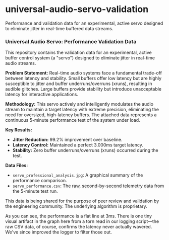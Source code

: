 # universal-audio-servo-validation
Performance and validation data for an experimental, active servo designed to eliminate jitter in real-time buffered data streams.
### Universal Audio Servo: Performance Validation Data

This repository contains the validation data for an experimental, active buffer control system (a "servo") designed to eliminate jitter in real-time audio streams.

**Problem Statement:**
Real-time audio systems face a fundamental trade-off between latency and stability. Small buffers offer low latency but are highly susceptible to jitter and buffer underruns/overruns (xruns), resulting in audible glitches. Large buffers provide stability but introduce unacceptable latency for interactive applications.

**Methodology:**
This servo actively and intelligently modulates the audio stream to maintain a target latency with extreme precision, eliminating the need for oversized, high-latency buffers. The attached data represents a continuous 5-minute performance test of the system under load.

**Key Results:**
* **Jitter Reduction:** 99.2% improvement over baseline.
* **Latency Control:** Maintained a perfect 3.000ms target latency.
* **Stability:** Zero buffer underruns/overruns (xruns) occurred during the test.

**Data Files:**
* `servo_professional_analysis.jpg`: A graphical summary of the performance comparison.
* `servo_performance.csv`: The raw, second-by-second telemetry data from the 5-minute test run.

This data is being shared for the purpose of peer review and validation by the engineering community. The underlying algorithm is proprietary.

As you can see, the performance is a flat line at 3ms. There is one tiny visual artifact in the graph here from a torn read in our logging script—the raw CSV data, of course, confirms the latency never actually wavered. We've since improved the logger to filter those out.
